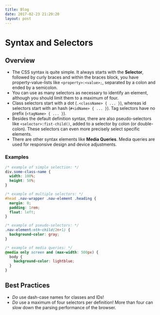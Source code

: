 ```yaml
---
title: Blog
date: 2017-02-23 21:29:20
layout: post
---
```


# Syntax and Selectors
## Overview

* The CSS syntax is quite simple. It always starts with the **Selector**,
  followed by curly braces and within the braces block, you have
  property-value-lists like `<property>:<value>;`,
  separated by a colon and ended by a semicolon.
* You can use as many selectors as necessary to identify an element,
  although you should limit them to a maximum of four.
* Class selectors start with a dot (`.<className> { ... }`),
  whereas id selectors start with an hash (`#<idName> { ... }`).
  Tag selectors have no prefix (`<tagName> { ... }`).
* Besides the default definition syntax, there are also pseudo-selectors
  like `<selector>:fist-child()`, added to a selector by colon (or
  double-colon). These selectors can even more precisely select specific
  elements.
* There are other syntax elements like **Media Queries**.
  Media queries are used for responsive design and device adjustments.

### Examples

``` css
/* example of simple selection: */
div.some-class-name {
  width: 100%;
  height: 50%;
}

/* example of multiple selectors: */
#head .nav-wrapper .nav-element .heading {
  margin: 0;
  padding: 1rem;
  float: left;
}

/* example of pseudo-selectors: */
.nav-element:nth-child(2n+1) {
  background-color: gray;
}

/* example of media queries: */
@media only screen and (max-width: 500px) {
  body {
    background-color: lightblue;
  }
}
```

## Best Practices

* _Do_ use dash-case names for classes and IDs!
* _Do_ use a maximum of four selectors per definition! More than four can
  slow down the parsing performance of the browser.
